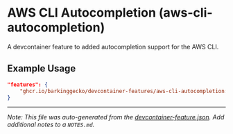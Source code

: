 
# AWS CLI Autocompletion (aws-cli-autocompletion)

A devcontainer feature to added autocompletion support for the AWS CLI.

## Example Usage

```json
"features": {
    "ghcr.io/barkinggecko/devcontainer-features/aws-cli-autocompletion:1": {}
}
```





---

_Note: This file was auto-generated from the [devcontainer-feature.json](https://github.com/barkinggecko/devcontainer-features/blob/main/src/aws-cli-autocompletion/devcontainer-feature.json).  Add additional notes to a `NOTES.md`._
